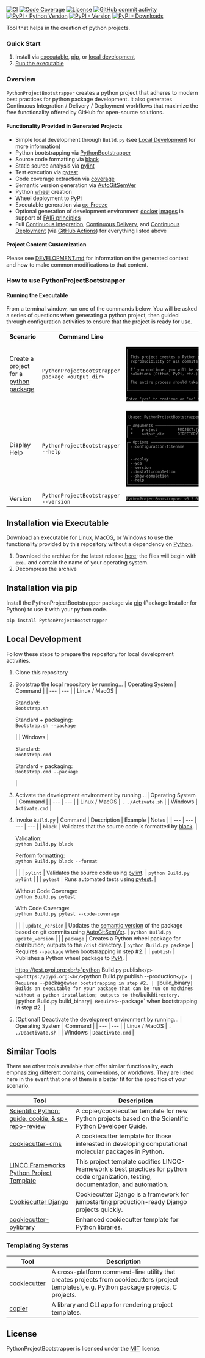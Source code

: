 [![CI](https://github.com/gt-sse-center/PythonProjectBootstrapper/actions/workflows/standard.yaml/badge.svg?event=push)](https://github.com/gt-sse-center/PythonProjectBootstrapper/actions/workflows/standard.yaml)
[![Code Coverage](https://img.shields.io/endpoint?url=https://gist.githubusercontent.com/davidbrownell/2f9d770d13e3a148424f374f74d41f4b/raw/PythonProjectBootstrapper_coverage.json)](https://github.com/gt-sse-center/PythonProjectBootstrapper/actions)
[![License](https://img.shields.io/github/license/gt-sse-center/PythonProjectBootstrapper?color=dark-green)](https://github.com/gt-sse-center/PythonProjectBootstrapper/blob/master/LICENSE.txt)
[![GitHub commit activity](https://img.shields.io/github/commit-activity/y/gt-sse-center/PythonProjectBootstrapper?color=dark-green)](https://github.com/gt-sse-center/PythonProjectBootstrapper/commits/main/)
[![PyPI - Python Version](https://img.shields.io/pypi/pyversions/PythonProjectBootstrapper?color=dark-green)](https://pypi.org/project/pythonprojectbootstrapper/)
[![PyPI - Version](https://img.shields.io/pypi/v/PythonProjectBootstrapper?color=dark-green)](https://pypi.org/project/pythonprojectbootstrapper/)
[![PyPI - Downloads](https://img.shields.io/pypi/dm/PythonProjectBootstrapper)](https://pypistats.org/packages/pythonprojectbootstrapper)


Tool that helps in the creation of python projects.

### Quick Start

1. Install via [executable](#installation-via-executable), [pip](#installation-via-pip), or [local development](#local-development)
2. [Run the executable](#running-the-executable)

### Overview

`PythonProjectBootstrapper` creates a python project that adheres to modern best practices for python package development. It also generates Continuous Integration / Delivery / Deployment workflows that maximize the free functionality offered by GitHub for open-source solutions.

#### Functionality Provided in Generated Projects

- Simple local development through `Build.py` (see [Local Development](#local-development) for more information)
- Python bootstrapping via [PythonBootstrapper](https://github.com/davidbrownell/PythonBootstrapper)
- Source code formatting via [black](https://github.com/psf/black)
- Static source analysis via [pylint](https://github.com/pylint-dev/pylint)
- Test execution via [pytest](https://docs.pytest.org/)
- Code coverage extraction via [coverage](https://coverage.readthedocs.io/)
- Semantic version generation via [AutoGitSemVer](https://github.com/davidbrownell/AutoGitSemVer)
- Python [wheel](https://pythonwheels.com/) creation
- Wheel deployment to [PyPi](https://pypi.org)
- Executable generation via [cx_Freeze](https://marcelotduarte.github.io/cx_Freeze/)
- Optional generation of development environment [docker](https://www.docker.com/) [images](https://aws.amazon.com/compare/the-difference-between-docker-images-and-containers/) in support of [FAIR principles](https://www.go-fair.org/fair-principles/)
- Full [Continuous Integration](https://en.wikipedia.org/wiki/Continuous_integration), [Continuous Delivery](https://en.wikipedia.org/wiki/Continuous_delivery), and [Continuous Deployment](https://en.wikipedia.org/wiki/Continuous_deployment) (via [GitHub Actions](https://github.com/features/actions)) for everything listed above

#### Project Content Customization

Please see [DEVELOPMENT.md](https://github.com/gt-sse-center/PythonProjectBootstrapper/blob/main/DEVELOPMENT.md) for information on the generated content and how to make common modifications to that content.

### How to use PythonProjectBootstrapper

#### Running the Executable

From a terminal window, run one of the commands below. You will be asked a series of questions when generating a python project, then guided through configuration activities to ensure that the project is ready for use.

<table>
    <tr>
        <th>Scenario</th>
        <th>Command Line</th>
        <th>Output</th>
    </tr>
    <tr>
        <td>Create a project for a <a href="https://packaging.python.org/en/latest/" target="_blank">python package</a></td>
        <td><code>PythonProjectBootstrapper package &lt;output_dir&gt;</code></td>
        <td>
<pre style="background-color: black; color: #AAAAAA; font-size: .75em">
┌──────────────────────────────────────────────────────────────────────────────── Python Package ─────────────────────────────────────────────────────────────────────────────────┐
│                                                                                                                                                                                 │
│ This project creates a Python package hosted on GitHub that uploads a Python wheel to PyPi. It also includes opt-in functionality to create docker images that ensure the exact │
│ reproducibility of all commits (which is especially useful for scientific software).                                                                                            │
│                                                                                                                                                                                 │
│ If you continue, you will be asked a series of questions about your project and given step-by-step instructions on how to set up your project so that it works with 3rd party   │
│ solutions (GitHub, PyPi, etc.).                                                                                                                                                 │
│                                                                                                                                                                                 │
│ The entire process should take about 20 minutes to complete.                                                                                                                    │
│                                                                                                                                                                                 │
└─────────────────────────────────────────────────────────────────────────────────────────────────────────────────────────────────────────────────────────────────────────────────┘
&nbsp;
Enter 'yes' to continue or 'no' to exit:
</pre>
       </td>
    </tr>
    <tr>
        <td>Display Help</td>
        <td><code>PythonProjectBootstrapper --help</code></td>
        <td>
<pre style="background-color: black; color: #AAAAAA; font-size: .75em">&nbsp;
 Usage: PythonProjectBootstrapper [OPTIONS] PROJECT:{package} OUTPUT_DIR
&nbsp;
┌─ Arguments ─────────────────────────────────────────────────────────────────────────────────────────────────────────────────────────────────────────────────────────────────────┐
│ *    project         PROJECT:{package}  Project to build. [default: None] [required]                                                                                            │
│ *    output_dir      DIRECTORY          Directory to populate. [default: None] [required]                                                                                       │
└─────────────────────────────────────────────────────────────────────────────────────────────────────────────────────────────────────────────────────────────────────────────────┘
┌─ Options ───────────────────────────────────────────────────────────────────────────────────────────────────────────────────────────────────────────────────────────────────────┐
│ --configuration-filename        FILE                             Filename that contains template configuration values; see                                                      │
│                                                                  <a href="https://cookiecutter.readthedocs.io/en/stable/advanced/user_config.html">https://cookiecutter.readthedocs.io/en/stable/advanced/user_config.html</a> for more info.                         │
│                                                                  [default: None]                                                                                                │
│ --replay                                                         Do not prompt for input, instead read from saved json.                                                         │
│ --yes                                                            Answer yes to all prompts.                                                                                     │
│ --version                                                        Display the current version and exit.                                                                          │
│ --install-completion            [bash|zsh|fish|powershell|pwsh]  Install completion for the specified shell. [default: None]                                                    │
│ --show-completion               [bash|zsh|fish|powershell|pwsh]  Show completion for the specified shell, to copy it or customize the installation. [default: None]             │
│ --help                                                           Show this message and exit.                                                                                    │
└─────────────────────────────────────────────────────────────────────────────────────────────────────────────────────────────────────────────────────────────────────────────────┘</pre>
        </td>
    </tr>
    <tr>
        <td>Version</td>
        <td><code>PythonProjectBootstrapper --version</code></td>
        <td>
<pre style="background-color: black; color: #AAAAAA; font-size: .75em">PythonProjectBootstrapper v0.2.0</pre>
        </td>
    </tr>
</table>

## Installation via Executable

Download an executable for Linux, MacOS, or Windows to use the functionality provided by this repository without a dependency on [Python](https://www.python.org).

1. Download the archive for the latest release [here](https://github.com/gt-sse-center/PythonProjectBootstrapper/releases/latest); the files will begin with `exe.` and contain the name of your operating system.
2. Decompress the archive

## Installation via pip

Install the PythonProjectBootstrapper package via [pip](https://pip.pypa.io/en/stable/) (Package Installer for Python) to use it with your python code.

`pip install PythonProjectBootstrapper`

## Local Development

Follow these steps to prepare the repository for local development activities.

1) Clone this repository
2) Bootstrap the local repository by running...
    | Operating System | Command |
    | --- | --- |
    | Linux / MacOS | <p>Standard:<br/>`Bootstrap.sh`</p><p>Standard + packaging:<br/>`Bootstrap.sh --package`</p> |
    | Windows | <p>Standard:<br/>`Bootstrap.cmd`</p><p>Standard + packaging:<br/>`Bootstrap.cmd --package`</p> |
3) Activate the development environment by running...
    | Operating System | Command |
    | --- | --- |
    | Linux / MacOS | `. ./Activate.sh` |
    | Windows | `Activate.cmd` |
4) Invoke `Build.py`
    | Command | Description | Example | Notes |
    | --- | --- | --- | --- |
    | `black` | Validates that the source code is formatted by [black](https://github.com/psf/black). | <p>Validation:<br/>`python Build.py black`</p><p>Perform formatting:<br/>`python Build.py black --format`</p> | |
    | `pylint` | Validates the source code using [pylint](https://github.com/pylint-dev/pylint). | `python Build.py pylint` | |
    | `pytest` | Runs automated tests using [pytest](https://docs.pytest.org/). | <p>Without Code Coverage:<br/>`python Build.py pytest`</p><p>With Code Coverage:<br/>`python Build.py pytest --code-coverage`</p> | |
    | `update_version` | Updates the [semantic version](https://semver.org/) of the package based on git commits using [AutoGitSemVer](https://github.com/davidbrownell/AutoGitSemVer). | `python Build.py update_version` | |
    | `package` | Creates a Python wheel package for distribution; outputs to the `/dist` directory. | `python Build.py package` | Requires `--package` when bootstrapping in step #2. |
    | `publish` | Publishes a Python wheel package to [PyPi](https://pypi.org/). | <p>https://test.pypi.org:<br/>`python Build.py publish`</p><p>https://pypi.org:<br/>`python Build.py publish --production`</p> | Requires `--package` when bootstrapping in step #2. |
    | `build_binary` | Builds an executable for your package that can be run on machines without a python installation; outputs to the `/build` directory. | `python Build.py build_binary` | Requires `--package` when bootstrapping in step #2. |

5) \[Optional] Deactivate the development environment by running...
    | Operating System | Command |
    | --- | --- |
    | Linux / MacOS | `. ./Deactivate.sh` |
    | Windows | `Deactivate.cmd` |

## Similar Tools

There are other tools available that offer similar functionality, each emphasizing different domains, conventions, or workflows. They are listed here in the event that one of them is a better fit for the specifics of your scenario.

| Tool | Description |
| --- | --- |
| [Scientific Python: guide, cookie, & sp-repo-review](https://github.com/scientific-python/cookie) | A copier/cookiecutter template for new Python projects based on the Scientific Python Developer Guide. |
| [cookiecutter-cms](https://github.com/MolSSI/cookiecutter-cms) | A cookiecutter template for those interested in developing computational molecular packages in Python. |
| [LINCC Frameworks Python Project Template](https://github.com/lincc-frameworks/python-project-template) | This project template codifies LINCC-Framework's best practices for python code organization, testing, documentation, and automation. |
| [Cookiecutter Django](https://github.com/cookiecutter/cookiecutter-django) | Cookiecutter Django is a framework for jumpstarting production-ready Django projects quickly. |
| [cookiecutter-pylibrary](https://github.com/ionelmc/cookiecutter-pylibrary) | Enhanced cookiecutter template for Python libraries. |

### Templating Systems

| Tool | Description |
| --- | --- |
| [cookiecutter](https://github.com/cookiecutter/cookiecutter) | A cross-platform command-line utility that creates projects from cookiecutters (project templates), e.g. Python package projects, C projects. |
| [copier](https://github.com/copier-org/copier) | A library and CLI app for rendering project templates. |

## License

PythonProjectBootstrapper is licensed under the <a href="https://choosealicense.com/licenses/mit/" target="_blank">MIT</a> license.
